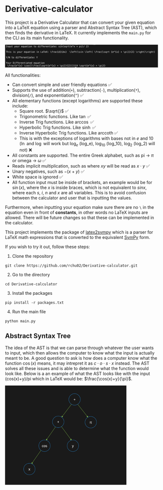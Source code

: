 # Derivative-calculator
This project is a Derivative Calculator that can convert your given equation into a LaTeX equation using a parser and Abstract Syntax Tree (AST), which then finds the derivative in LaTeX. It currently implements the `main.py` for the CLI as its main functionality.

![Example of CLI in action](pictures/CLI_example.png)

All functionalities:
* Can convert simple and user friendly equations ✅
* Supports the use of addition(`+`), subtraction(`-`), multiplication(`*`), division(`/`), and exponentiation(`^`) ✅
* All elementary functions (except logarithms) are supported these include:  
    * Square root. $\sqrt{}$ ✅
    * Trigonometric functions. Like $\tan$ ✅
    * Inverse Trig functions. Like $\arccos$ ✅
    * Hyperbolic Trig functions. Like $\sinh$ ✅
    * Inverse Hyperbolic Trig functions. Like $\text{arccoth}$ ✅
    * This is with the exceptions of logarithms with bases not in $e$ and $10$ ($\ln$ and $\log$ will work but $\log_e$ (log_e), $\log_{10}$ (log_10), $\log_2$ (log_2) will not) ❌
* All constants are supported. The entire Greek alphabet, such as pi &rarr; $\pi$ or omega &rarr; $\omega$ ✅
* Reads implicit multiplication, such as where $xy$ will be read as $x \cdot y$ ✅
* Unary negatives, such as $-(x+y)$ ✅
* White space is ignored ✅
* All function input must be inside of brackets, an example would be for $\sin(x)$, where the $x$ is inside braces, which is not equivalent to $sinx$, where each $s$, $i$, $n$ and $x$ are all variables. This is to avoid confusion between the calculator and user that is inputting the values.

 Furthermore, when inputting your equation make sure there are no `\` in the equation even in front of **constants**, in other words no LaTeX inputs are allowed. There will be future changes so that these can be implemented in the calculator.

This project implements the package of <a href="https://pypi.org/project/latex2sympy2/" target="_blank">latex2sympy</a> which is a parser for LaTeX math expressions that is converted to the equivalent <a href="https://www.sympy.org/en/index.html" target="_blank">SymPy</a> form.

If you wish to try it out, follow these steps:
1. Clone the repository
```
git clone https://github.com/rchu02/Derivative-calculator.git
```
2. Go to the directory
```
cd Derivative-calculator
```
3. Install the packages
```
pip install -r packages.txt
```
4. Run the main file
```
python main.py
```

## Abstract Syntax Tree
The idea of the AST is that we can parse through whatever the user wants to input, which then allows the computer to know what the input is actually meant to be. A good question to ask is how does a computer know what the function $\cos{(x)}$ means, it may intrepret it as $c\cdot o \cdot s \cdot x$ instead. The AST solves all these issues and is able to determine what the function would look like. Below is a an example of what the AST looks like with the input (cos(x)+y)/pi which in LaTeX would be: $\frac{\cos(x)+y}{\pi}$.

<img src="pictures/ast_example.png" alt="drawing" width="400"/>